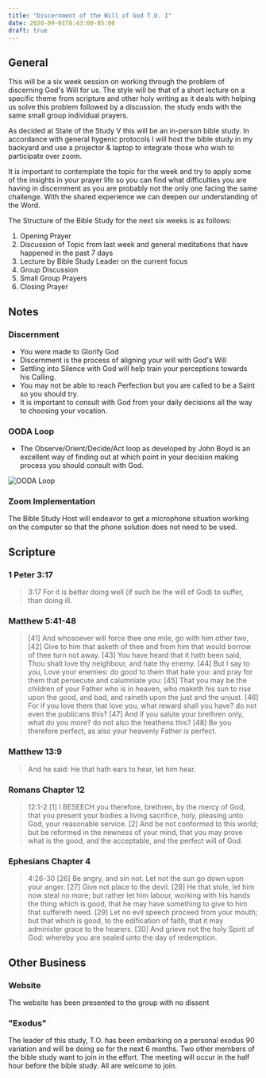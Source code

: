 ```yaml
---
title: "Discernment of the Will of God T.O. I"
date: 2020-09-01T8:43:00-05:00
draft: true
---
```


## General

This will be a six week session on working through the problem of discerning God's Will for us. The style will be that of a short lecture on a specific theme from scripture and other holy writing as it deals with helping us solve this problem followed by a discussion. the study ends with the same small group individual prayers.

As decided at State of the Study V this will be an in-person bible study. In accordance with general hygenic protocols I will host the bible study in my backyard and use a projector & laptop to integrate those who wish to participate over zoom.

It is important to contemplate the topic for the week and try to apply some of the insights in your prayer life so you can find what difficulties you are having in discernment as you are probably not the only one facing the same challenge. With the shared experience we can deepen our understanding of the Word.

The Structure of the Bible Study for the next six weeks is as follows:

1. Opening Prayer
2. Discussion of Topic from last week and general meditations that have happened in the past 7 days
3. Lecture by Bible Study Leader on the current focus 
4. Group Discussion
5. Small Group Prayers
6. Closing Prayer

## Notes

### Discernment

- You were made to Glorify God
- Discernment is the process of aligning your will with God's Will
- Settling into Silence with God will help train your perceptions towards his Calling.
- You may not be able to reach Perfection but you are called to be a Saint so you should try.
- It is important to consult with God from your daily decisions all the way to choosing your vocation.

### OODA Loop

- The Observe/Orient/Decide/Act loop as developed by John Boyd is an excellent way of finding out at which point in your decision making process you should consult with God.

![OODA Loop](https://opexsociety.org/wp-content/uploads/2018/11/new2.png)

### Zoom Implementation

The Bible Study Host will endeavor to get a microphone situation working on the computer so that the phone solution does not need to be used.


## Scripture
### 1 Peter 3:17
> 3:17  For it is better doing well (if such be the will of God) to suffer, than doing ill.
### Matthew 5:41-48
> [41] And whosoever will force thee one mile, go with him other two, [42] Give to him that asketh of thee and from him that would borrow of thee turn not away. [43] You have heard that it hath been said, Thou shalt love thy neighbour, and hate thy enemy. [44] But I say to you, Love your enemies: do good to them that hate you: and pray for them that persecute and calumniate you: [45] That you may be the children of your Father who is in heaven, who maketh his sun to rise upon the good, and bad, and raineth upon the just and the unjust. [46] For if you love them that love you, what reward shall you have? do not even the publicans this? [47] And if you salute your brethren only, what do you more? do not also the heathens this? [48] Be you therefore perfect, as also your heavenly Father is perfect.
### Matthew 13:9
> And he said: He that hath ears to hear, let him hear.
### Romans Chapter 12
> 12:1-2 [1] I BESEECH you therefore, brethren, by the mercy of God, that you present your bodies a living sacrifice, holy, pleasing unto God, your reasonable service. [2] And be not conformed to this world; but be reformed in the newness of your mind, that you may prove what is the good, and the acceptable, and the perfect will of God.
### Ephesians Chapter 4 
> 4:26-30 [26] Be angry, and sin not. Let not the sun go down upon your anger. [27] Give not place to the devil. [28] He that stole, let him now steal no more; but rather let him labour, working with his hands the thing which is good, that he may have something to give to him that suffereth need. [29] Let no evil speech proceed from your mouth; but that which is good, to the edification of faith, that it may administer grace to the hearers. [30] And grieve not the holy Spirit of God: whereby you are sealed unto the day of redemption.

## Other Business

### Website

The website has been presented to the group with no dissent

### "Exodus"

The leader of this study, T.O. has been embarking on a personal exodus 90 variation and will be doing so for the next 6 months. Two other members of the bible study want to join in the effort. The meeting will occur in the half hour before the bible study. All are welcome to join.